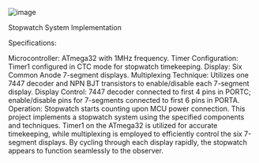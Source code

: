 ![image](https://github.com/Belalhossam7100/stopwatch-project/assets/141184780/31219e36-0670-484b-a12c-6d2ad8bc432e)


Stopwatch System Implementation

Specifications:

Microcontroller: ATmega32 with 1MHz frequency.
Timer Configuration: Timer1 configured in CTC mode for stopwatch timekeeping.
Display: Six Common Anode 7-segment displays.
Multiplexing Technique: Utilizes one 7447 decoder and NPN BJT transistors to enable/disable each 7-segment display.
Display Control: 7447 decoder connected to first 4 pins in PORTC; enable/disable pins for 7-segments connected to first 6 pins in PORTA.
Operation: Stopwatch starts counting upon MCU power connection.
This project implements a stopwatch system using the specified components and techniques. Timer1 on the ATmega32 is utilized for accurate timekeeping, while multiplexing is employed to efficiently control the six 7-segment displays. By cycling through each display rapidly, the stopwatch appears to function seamlessly to the observer. 
